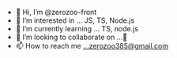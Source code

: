- 👋 Hi, I’m @zerozoo-front
- 👀 I’m interested in ... JS, TS, Node.js
- 🌱 I’m currently learning ... TS, node.js
- 💞️ I’m looking to collaborate on ...👀
- 📫 How to reach me ...zerozoo385@gmail.com

<!---
zerozoo-front/zerozoo-front is a ✨ special ✨ repository because its `README.md` (this file) appears on your GitHub profile.
You can click the Preview link to take a look at your changes.
--->
